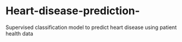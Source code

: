 # Heart-disease-prediction-
Supervised classification model to predict heart disease using patient health data 
